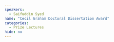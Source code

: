 ```yaml
---
speakers:
  - Saifuddin Syed
name: "Cecil Graham Doctoral Dissertation Award"
categories:
  - Prize Lectures
hide: no
---
```



